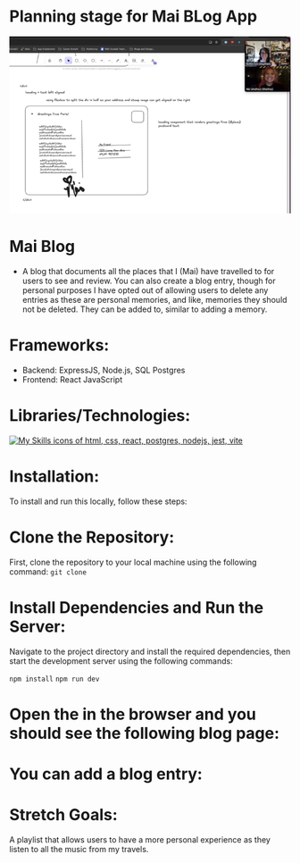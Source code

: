 # Planning stage for Mai BLog App
![Image of my planning stage](Planning_Stage.png)

# Mai Blog 
- A blog that documents all the places that I (Mai) have travelled to for users to see and review. You can also create a blog entry, though for personal purposes I have opted out of allowing users to delete any entries as these are personal memories, and like, memories they should not be deleted. They can be added to, similar to adding a memory. 

# Frameworks: 
- Backend: ExpressJS, Node.js, SQL Postgres
- Frontend: React JavaScript 

# Libraries/Technologies: 
[![My Skills icons of html, css, react, postgres, nodejs, jest, vite](https://skillicons.dev/icons?i=js,html,css,react,postgres,nodejs,jest,vite)](https://skillicons.dev)

# Installation: 
To install and run this locally, follow these steps:

# Clone the Repository: 
First, clone the repository to your local machine using the following command: 
`git clone `

# Install Dependencies and Run the Server:
Navigate to the project directory and install the required dependencies, then start the development server using the following commands:

`npm install`
`npm run dev`

# Open the  in the browser and you should see the following blog page: 


# You can add a blog entry: 

# Stretch Goals: 
A playlist that allows users to have a more personal experience as they listen to all the music from my travels. 